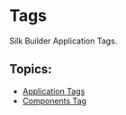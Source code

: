 # Tags

Silk Builder Application Tags.

## Topics:

* [Application Tags](12_silk_application_tags.md)
* [Components Tag](13_silk_components_tag.md)

